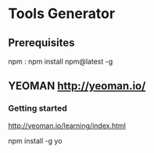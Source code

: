 # Tools Generator

## Prerequisites
npm : npm install npm@latest -g

## YEOMAN http://yeoman.io/

### Getting started
http://yeoman.io/learning/index.html  

npm install -g yo

